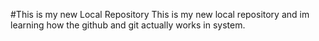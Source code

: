 #This is my new Local Repository
This is my new local repository and im learning how the github and git actually works in system.
